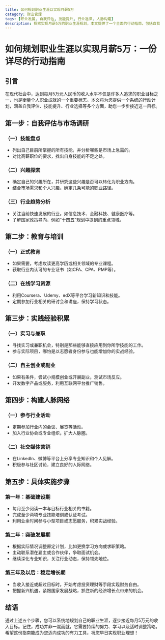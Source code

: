 ```yaml
---
title: 如何规划职业生涯以实现月薪5万
category: 财富管理
tags: [职业发展, 自我评估, 技能提升, 行业选择, 人脉构建]
description: 探索实现月薪5万的职业生涯规划，本文提供了一个全面的行动指南，包括自我评估、技能提升、行业选择、教育与培训、实践经验积累及人脉网络构建等关键步骤。通过第一年的基础建设期、第二年的突破发展期到第三年及以后的稳定增长期的具体实施策略，帮助您系统地规划职业生涯，逐步接近高收入目标。记住，成功需要持续努力和适时调整策略，本指南将助您稳步迈向职业理想。
---
```

# 如何规划职业生涯以实现月薪5万：一份详尽的行动指南

## 引言

在现代社会中，达到每月5万元人民币的收入水平不仅是许多人追求的职业目标之一，也是衡量个人职业成就的一个重要标志。本文将为您提供一个系统的行动计划，涵盖自我评估、技能提升、行业选择等多个方面，助您一步步接近这一目标。

## 第一步：自我评估与市场调研

### （一）技能盘点
- 列出自己目前所掌握的所有技能，并分析哪些是市场上急需的。
- 对比高薪职位的要求，找出自身技能的不足之处。

### （二）兴趣探索
- 确定自己的兴趣所在，并研究这些兴趣是否可以转化为职业方向。
- 结合市场需求和个人兴趣，确定几条可能的职业路径。

### （三）行业趋势分析
- 关注当前快速发展的行业，如信息技术、金融科技、健康医疗等。
- 了解国家政策导向，例如“十四五”规划中提到的重点领域。

## 第二步：教育与培训

### （一）正式教育
- 如果需要，考虑攻读更高学历或相关领域的专业课程。
- 获取行业内认可的专业证书（如CFA、CPA、PMP等）。

### （二）在线学习资源
- 利用Coursera、Udemy、edX等平台学习新知识和技能。
- 定期参加行业相关的研讨会和讲座，保持学习状态。

## 第三步：实践经验积累

### （一）实习与兼职
- 寻找实习或兼职机会，特别是那些能够直接应用到你所学技能的工作。
- 参与实际项目，哪怕是以志愿者身份参与也能增加你的实战经验。

### （二）自主创业或副业
- 如果有条件，尝试小规模创业或开展副业，测试市场反应。
- 开发数字产品或服务，利用互联网平台推广销售。

## 第四步：构建人脉网络

### （一）参与行业活动
- 定期参加行业内的会议、展览等活动。
- 加入行业协会或专业组织，扩大人脉圈。

### （二）社交媒体营销
- 在LinkedIn、微博等平台上分享专业知识和个人见解。
- 积极参与社区讨论，建立良好的人际网络。

## 第五步：具体实施步骤

### 第一年：基础建设期
- 每月至少阅读一本与目标行业相关的书籍。
- 完成至少两项专业技能培训或认证考试。
- 利用业余时间参与小型项目或志愿服务，积累实战经验。

### 第二年：突破发展期
- 根据实际情况调整原定计划，比如更换学习方向或求职策略。
- 主动联系潜在雇主或合作伙伴，争取面试机会。
- 继续深化专业知识，关注行业动态，保持领先地位。

### 第三年及以后：稳定增长期
- 当收入接近或超过目标时，开始考虑投资理财等手段实现财务自由。
- 把握新兴机遇，紧跟国家发展战略，抓住新的经济增长点带来的机会。

## 结语

通过上述五个步骤，您可以系统地规划自己的职业生涯，逐步接近每月5万元的收入目标。记住，成功并非一蹴而就，它需要持续的努力、学习以及适时调整策略。希望这份指南能成为您迈向成功的有力工具，祝您早日实现职业理想！